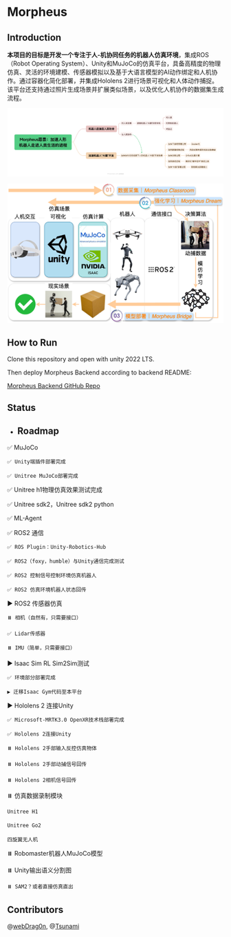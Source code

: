 # Morpheus

## Introduction

**本项目的目标是开发一个专注于人-机协同任务的机器人仿真环境**，集成ROS（Robot Operating System）、Unity和MuJoCo的仿真平台，具备高精度的物理仿真、灵活的环境建模、传感器模拟以及基于大语言模型的AI动作绑定和人机协作。通过容器化简化部署，并集成Hololens 2进行场景可视化和人体动作捕捉。该平台还支持通过照片生成场景并扩展类似场景，以及优化人机协作的数据集生成流程。

![Morpheus愿景](README.assets/Morpheus愿景.png)

![Morpheus关键组件](README.assets/Morpheus关键组件.png)

## How to Run

Clone this repository and open with unity 2022 LTS.

Then deploy Morpheus Backend according to backend README:

[Morpheus Backend GitHub Repo](https://github.com/webDrag0n/MorpheusBackend)

## Status

- ## Roadmap

✅ MuJoCo

	✅ Unity端插件部署完成
 
	✅ Unitree MuJoCo部署完成
 
✅ Unitree h1物理仿真效果测试完成

✅ Unitree sdk2，Unitree sdk2 python

✅ ML-Agent

✅ ROS2 通信

	✅ ROS Plugin：Unity-Robotics-Hub
 
	✅ ROS2（foxy，humble）与Unity通信完成测试
 
	✅ ROS2 控制信号控制环境仿真机器人
 
	✅ ROS2 仿真环境机器人状态回传
 
▶️ ROS2 传感器仿真

	⏸️ 相机（自然有，只需要接口）
 
	✅ Lidar传感器
 
	⏸️ IMU（简单，只需要接口）
 
▶️ Isaac Sim RL Sim2Sim测试

	✅ 环境部分部署完成
 
	▶️ 迁移Isaac Gym代码至本平台
 
▶️ Hololens 2 连接Unity

	✅ Microsoft-MRTK3.0 OpenXR技术栈部署完成
 
	✅ Hololens 2连接Unity
 
	⏸️ Hololens 2手部输入反控仿真物体
 
	⏸️ Hololens 2手部动捕信号回传
 
	⏸️ Hololens 2相机信号回传
 
⏸️ 仿真数据录制模块

	Unitree H1
 
	Unitree Go2
 
	四旋翼无人机
 
⏸️ Robomaster机器人MuJoCo模型

⏸️ Unity输出语义分割图

	⏸️ SAM2？或者直接仿真直出


## Contributors

@[webDrag0n](https://github.com/webDrag0n), @[Tsunami](https://github.com/panz1ha0)
